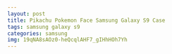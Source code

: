 ```yaml
---
layout: post
title: Pikachu Pokemon Face Samsung Galaxy S9 Case
tags: samsung galaxy s9
categories: samsung
img: 19qNA8sAOz0-heQcqlAHF7_gIHhHOh7Yh
---
```

